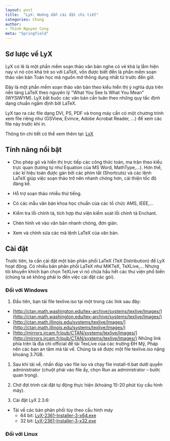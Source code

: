 ```yaml
---
layout: post
title:  "LyX: Hướng dẫn cài đặt chi tiết"
categories: Chung
author:
- Thinh Nguyen Cong
meta: "Springfield"
---
```

## Sơ lược về LyX
LyX có lẽ là một phần mềm soạn thảo văn bản nghe có vẻ khá lạ lẫm hiện nay vì nó còn khá trẻ so với LaTeX, vốn được biết đến là phần mềm soạn thảo văn bản Toán học mã nguồn mở thông dụng nhất từ trước đến giờ.

Đây là một phần mềm soạn thảo văn bản theo kiểu hiển thị ý nghĩa dựa trên nền tảng LaTeX theo nguyên lý "What You See Is What You Mean"(WYSIWYM). LyX bắt buộc các văn bản cần tuân theo những quy tắc định dạng chuẩn ngầm định bởi LaTeX.

LyX tạo ra các file dạng DVI, PS, PDF và trong máy cần có một chương trình xem file riêng như (GSView, Evince, Adobe Acrobat Reader, ...) để xem các file này trước khi in.

Thông tin chi tiết có thể xem thêm tại: [LyX](https://www.lyx.org/)

## Tính năng nổi bật 
- Cho phép gõ và hiển thị trực tiếp các công thức toán, ma trận theo kiểu trực quan (tương tự như Equation của MS Word, MathType,...). Hơn thế, các kí hiệu toán được gán bởi các phím tắt (Shortcuts) và các lệnh LaTeX giúp việc soạn thảo trở nên nhanh chóng hơn, cải thiện tốc độ đáng kể.

- Hỗ trợ soạn thảo nhiều thứ tiếng.

- Có các mẫu văn bản khoa học chuẩn của các tổ chức AMS, IEEE,...

- Kiểm tra lỗi chính tả, tích hợp thư viện kiểm soát lỗi chính tả Enchant.

- Chèn hình vè vào văn bản nhanh chóng, đơn giản.

- Xem và chỉnh sửa các mã lệnh LaTeX của văn bản.

## Cài đặt
Trước tiên, ta cần cài đặt một bản phân phối LaTeX (TeX Distribution) để LyX hoạt động. Có nhiều bản phân phối LaTeX như MiKTeX, TeXLive,... Nhưng tôi khuyến khích bạn chọn TeXLive vì nó chứa hầu hết các thư viện phổ biến (chúng ta sẽ không phải lo đến việc cài đặt các gói).
### Đối với Windows
1. Đầu tiên, bạn tải file texlive.iso tại một trong các link sau đây:
- [http://ctan.math.washington.edu/tex-archive/systems/texlive/Images/](http://ctan.math.washington.edu/tex-archive/systems/texlive/Images/)
- [http://ctan.math.illinois.edu/systems/texlive/Images/](http://ctan.math.illinois.edu/systems/texlive/Images/)
- [http://mirrors.ircam.fr/pub/CTAN/systems/texlive/Images/](http://mirrors.ircam.fr/pub/CTAN/systems/texlive/Images/)
    Những link phía trên là địa chỉ official để tải TexLive của các trường ĐH Mỹ, Pháp nên các bạn an tâm mà tải về. Chúng ta sẽ được một file texlive.iso nặng khoảng 3.7GB.

1. Sau khi tải về, nhấn đúp vào file iso và chạy file install-tl.bat dưới quyền administrator (chuột phải vào file ấy, chọn Run as administrator – bước quan trọng).

2. Chờ đợi trình cài đặt tự động thực hiện (khoảng 15-20 phút tùy cấu hình máy).

3. Cài đặt LyX 2.3.6:
- Tải về các bản phân phối tùy theo cấu hình máy
   - 64 bit: [LyX-2361-Installer-3-x64.exe](https://ftp.lip6.fr/pub/lyx/bin/2.3.6/LyX-2361-Installer-3-x64.exe)
   - 32 bit: [LyX-2361-Installer-3-x32.exe](https://ftp.lip6.fr/pub/lyx/bin/2.3.6/LyX-2361-Installer-3-x32.exe)

### Đối với Linux